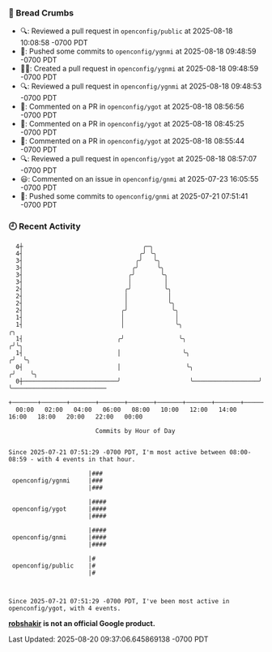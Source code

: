 ### 🍞 Bread Crumbs

 * 🔍: Reviewed a pull request in  `openconfig/public` at 2025-08-18 10:08:58 -0700 PDT
 * 🚢: Pushed some commits to `openconfig/ygnmi` at 2025-08-18 09:48:59 -0700 PDT
 * ✍🏼: Created a pull request in `openconfig/ygnmi` at 2025-08-18 09:48:59 -0700 PDT
 * 🔍: Reviewed a pull request in  `openconfig/ygnmi` at 2025-08-18 09:48:53 -0700 PDT
 * 💬: Commented on a PR in  `openconfig/ygot` at 2025-08-18 08:56:56 -0700 PDT
 * 💬: Commented on a PR in  `openconfig/ygot` at 2025-08-18 08:45:25 -0700 PDT
 * 💬: Commented on a PR in  `openconfig/ygot` at 2025-08-18 08:55:44 -0700 PDT
 * 🔍: Reviewed a pull request in  `openconfig/ygot` at 2025-08-18 08:57:07 -0700 PDT
 * 😃: Commented on an issue in `openconfig/gnmi` at 2025-07-23 16:05:55 -0700 PDT
 * 🚢: Pushed some commits to `openconfig/gnmi` at 2025-07-21 07:51:41 -0700 PDT

### 🕘 Recent Activity
```
  4┼                                 ╭─╮
  4┤                                ╭╯ ╰╮
  3┤                               ╭╯   ╰╮
  3┤                              ╭╯     ╰╮
  3┤                             ╭╯       ╰╮
  3┤                             │         │
  2┤                            ╭╯         ╰╮
  2┤                            │           │
  2┤                            │           ╰╮
  2┤                           ╭╯            ╰╮
  1┤                           │              │
  1┤                           │              ╰╮                        ╭╮
  1┤                          ╭╯               ╰╮                      ╭╯╰╮
  1┤                          │                 ╰╮                    ╭╯  ╰╮
  0┤                          │                  ╰╮                  ╭╯    ╰╮
  0┼──────────────────────────╯                   ╰──────────────────╯      ╰──────────────────────────
    +───────+───────+───────+───────+───────+───────+───────+───────+───────+───────+───────+───────+────
  00:00   02:00   04:00   06:00   08:00   10:00   12:00   14:00   16:00   18:00   20:00   22:00   00:00   

						Commits by Hour of Day


Since 2025-07-21 07:51:29 -0700 PDT, I'm most active between 08:00-08:59 - with 4 events in that hour.

```



```
                      |###
 openconfig/ygnmi     |###
                      |###

                      |####
 openconfig/ygot      |####
                      |####

                      |####
 openconfig/gnmi      |####
                      |####

                      |#
 openconfig/public    |#
                      |#



Since 2025-07-21 07:51:29 -0700 PDT, I've been most active in openconfig/ygot, with 4 events.

```
**[robshakir](mailto:robjs@google.com) is not an official Google product.**  


Last Updated: 2025-08-20 09:37:06.645869138 -0700 PDT
